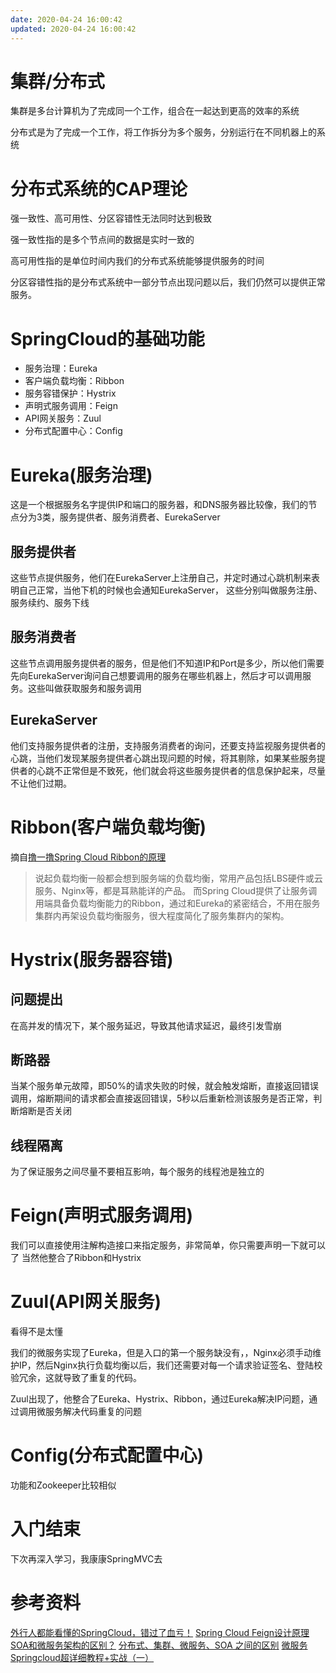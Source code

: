 ```yaml
---
date: 2020-04-24 16:00:42
updated: 2020-04-24 16:00:42
---
```


# 集群/分布式
集群是多台计算机为了完成同一个工作，组合在一起达到更高的效率的系统

分布式是为了完成一个工作，将工作拆分为多个服务，分别运行在不同机器上的系统
<!-- more -->
# 分布式系统的CAP理论
强一致性、高可用性、分区容错性无法同时达到极致

强一致性指的是多个节点间的数据是实时一致的

高可用性指的是单位时间内我们的分布式系统能够提供服务的时间

分区容错性指的是分布式系统中一部分节点出现问题以后，我们仍然可以提供正常服务。

# SpringCloud的基础功能
- 服务治理：Eureka
- 客户端负载均衡：Ribbon
- 服务容错保护：Hystrix  
- 声明式服务调用：Feign
- API网关服务：Zuul
- 分布式配置中心：Config

# Eureka(服务治理)
这是一个根据服务名字提供IP和端口的服务器，和DNS服务器比较像，我们的节点分为3类，服务提供者、服务消费者、EurekaServer
## 服务提供者
这些节点提供服务，他们在EurekaServer上注册自己，并定时通过心跳机制来表明自己正常，当他下机的时候也会通知EurekaServer， 这些分别叫做服务注册、服务续约、服务下线
## 服务消费者
这些节点调用服务提供者的服务，但是他们不知道IP和Port是多少，所以他们需要先向EurekaServer询问自己想要调用的服务在哪些机器上，然后才可以调用服务。这些叫做获取服务和服务调用
## EurekaServer
他们支持服务提供者的注册，支持服务消费者的询问，还要支持监视服务提供者的心跳，当他们发现某服务提供者心跳出现问题的时候，将其剔除，如果某些服务提供者的心跳不正常但是不致死，他们就会将这些服务提供者的信息保护起来，尽量不让他们过期。

# Ribbon(客户端负载均衡)
摘自[撸一撸Spring Cloud Ribbon的原理](https://www.cnblogs.com/kongxianghai/p/8445030.html)
>说起负载均衡一般都会想到服务端的负载均衡，常用产品包括LBS硬件或云服务、Nginx等，都是耳熟能详的产品。
>而Spring Cloud提供了让服务调用端具备负载均衡能力的Ribbon，通过和Eureka的紧密结合，不用在服务集群内再架设负载均衡服务，很大程度简化了服务集群内的架构。

# Hystrix(服务器容错)
## 问题提出
在高并发的情况下，某个服务延迟，导致其他请求延迟，最终引发雪崩
## 断路器
当某个服务单元故障，即50%的请求失败的时候，就会触发熔断，直接返回错误调用，熔断期间的请求都会直接返回错误，5秒以后重新检测该服务是否正常，判断熔断是否关闭
## 线程隔离
为了保证服务之间尽量不要相互影响，每个服务的线程池是独立的

# Feign(声明式服务调用)
我们可以直接使用注解构造接口来指定服务，非常简单，你只需要声明一下就可以了
当然他整合了Ribbon和Hystrix

# Zuul(API网关服务)
看得不是太懂

我们的微服务实现了Eureka，但是入口的第一个服务缺没有，，Nginx必须手动维护IP，然后Nginx执行负载均衡以后，我们还需要对每一个请求验证签名、登陆校验冗余，这就导致了重复的代码。

Zuul出现了，他整合了Eureka、Hystrix、Ribbon，通过Eureka解决IP问题，通过调用微服务解决代码重复的问题

# Config(分布式配置中心)
功能和Zookeeper比较相似

# 入门结束
下次再深入学习，我康康SpringMVC去






# 参考资料
[外行人都能看懂的SpringCloud，错过了血亏！](https://mp.weixin.qq.com/s?__biz=MzAwNDA2OTM1Ng==&mid=2453140943&idx=1&sn=72ef2d1aa0a5a0265babfdce7234cefd&scene=21%23wechat_redirect)
[Spring Cloud Feign设计原理](https://www.jianshu.com/p/8c7b92b4396c)
[SOA和微服务架构的区别？](https://www.zhihu.com/question/37808426)
[分布式、集群、微服务、SOA 之间的区别](https://blog.csdn.net/heatdeath/article/details/79038795)
[微服务Springcloud超详细教程+实战（一）](https://blog.csdn.net/weixin_41838683/article/details/84959520?depth_1-utm_source=distribute.pc_relevant.none-task-blog-OPENSEARCH-5&utm_source=distribute.pc_relevant.none-task-blog-OPENSEARCH-5)
